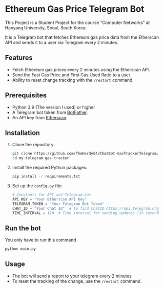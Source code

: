 # Ethereum Gas Price Telegram Bot

This Project is a Student Project for the course "Computer Networks" at Hanyang University, Seoul, South Korea. 

It is a Telegram bot that fetches Ethereum gas price data from the Etherscan API and sends it to a user via Telegram every 2 minutes.

## Features
- Fetch Ethereum gas prices every 2 minutes using the Etherscan API.
- Send the Fast Gas Price and First Gas Used Ratio to a user.
- Ability to reset change tracking with the `/restart` command.

## Prerequisites
- Python 3.9 (The version I used) or higher
- A Telegram bot token from [BotFather](https://core.telegram.org/bots#botfather).
- An API key from [Etherscan](https://etherscan.io/apis).

## Installation

1. Clone the repository:
   ```bash
   git clone https://github.com/TheHardy04/ChatBot-GasTrackerTelegram.git
   cd my-telegram-gas-tracker
2. Install the required Python packages:
   ```bash
   pip install -r requirements.txt
3. Set up the `config.py` file:
   ```python
   # Constants for API and Telegram bot
   API_KEY = "Your Etherscan API Key"
   TELEGRAM_TOKEN = "Your Telegram Bot Token"
   CHAT_ID = "Your Chat Id"  # to find ChatID https://api.telegram.org/bot<YourBOTToken>/getUpdates
   TIME_INTERVAL = 120  # Time interval for sending updates (in seconds)
   ```
   
## Run the bot

You only have to run this command
```bash
python main.py
```

## Usage 
- The bot will send a report to your telegram every 2 minutes 
- To reset the tracking of the change, use the `/restart` command.


